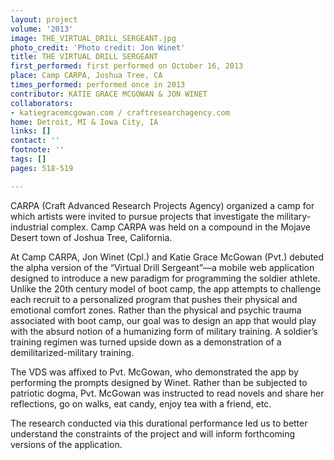 ```yaml
---
layout: project
volume: '2013'
image: THE_VIRTUAL_DRILL_SERGEANT.jpg
photo_credit: 'Photo credit: Jon Winet'
title: THE VIRTUAL DRILL SERGEANT
first_performed: first performed on October 16, 2013
place: Camp CARPA, Joshua Tree, CA
times_performed: performed once in 2013
contributor: KATIE GRACE MCGOWAN & JON WINET
collaborators:
- katiegracemcgowan.com / craftresearchagency.com
home: Detroit, MI & Iowa City, IA
links: []
contact: ''
footnote: ''
tags: []
pages: 518-519

---
```


CARPA (Craft Advanced Research Projects Agency) organized a camp for which artists were invited to pursue projects that investigate the military-industrial complex. Camp CARPA was held on a compound in the Mojave Desert town of Joshua Tree, California.

At Camp CARPA, Jon Winet (Cpl.) and Katie Grace McGowan (Pvt.) debuted the alpha version of the “Virtual Drill Sergeant”—a mobile web application designed to introduce a new paradigm for programming the soldier athlete. Unlike the 20th century model of boot camp, the app attempts to challenge each recruit to a personalized program that pushes their physical and emotional comfort zones. Rather than the physical and psychic trauma associated with boot camp, our goal was to design an app that would play with the absurd notion of a humanizing form of military training. A soldier’s training regimen was turned upside down as a demonstration of a demilitarized-military training.

The VDS was affixed to Pvt. McGowan, who demonstrated the app by performing the prompts designed by Winet. Rather than be subjected to patriotic dogma, Pvt. McGowan was instructed to read novels and share her reflections, go on walks, eat candy, enjoy tea with a friend, etc.

The research conducted via this durational performance led us to better understand the constraints of the project and will inform forthcoming versions of the application.
